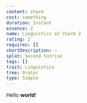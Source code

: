 ```yaml
---
content: charm
cost: something
duration: Instant
essence: 2
name: Linguistics e2 Charm 2
rating: 2
requires: []
shortDescription: ~
splat: Second Sunrise
tags: []
trait: Linguistics
tree: Orator
type: Simple
---
```


Hello **world**!

